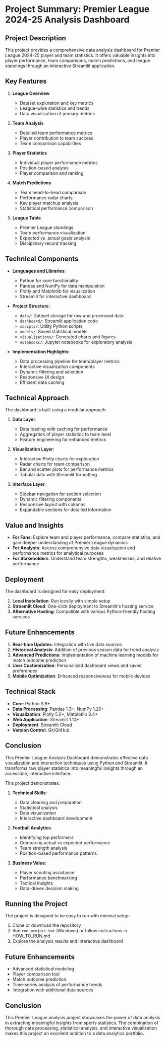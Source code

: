 # Project Summary: Premier League 2024-25 Analysis Dashboard

## Project Description

This project provides a comprehensive data analysis dashboard for Premier League 2024-25 player and team statistics. It offers valuable insights into player performance, team comparisons, match predictions, and league standings through an interactive Streamlit application.

## Key Features

1. **League Overview**
   - Dataset exploration and key metrics
   - League-wide statistics and trends
   - Data visualization of primary metrics

2. **Team Analysis**
   - Detailed team performance metrics
   - Player contribution to team success
   - Team comparison capabilities

3. **Player Statistics**
   - Individual player performance metrics
   - Position-based analysis
   - Player comparison and ranking

4. **Match Predictions**
   - Team head-to-head comparison
   - Performance radar charts
   - Key player matchup analysis
   - Statistical performance comparison

5. **League Table**
   - Premier League standings
   - Team performance visualization
   - Expected vs. actual goals analysis
   - Disciplinary record tracking

## Technical Components

- **Languages and Libraries**:
  - Python for core functionality
  - Pandas and NumPy for data manipulation
  - Plotly and Matplotlib for visualization
  - Streamlit for interactive dashboard

- **Project Structure**:
  - `data/`: Dataset storage for raw and processed data
  - `dashboard/`: Streamlit application code
  - `scripts/`: Utility Python scripts
  - `models/`: Saved statistical models
  - `visualizations/`: Generated charts and figures
  - `notebooks/`: Jupyter notebooks for exploratory analysis

- **Implementation Highlights**:
  - Data processing pipeline for team/player metrics
  - Interactive visualization components
  - Dynamic filtering and selection
  - Responsive UI design
  - Efficient data caching

## Technical Approach

The dashboard is built using a modular approach:

1. **Data Layer**:
   - Data loading with caching for performance
   - Aggregation of player statistics to team level
   - Feature engineering for enhanced metrics

2. **Visualization Layer**:
   - Interactive Plotly charts for exploration
   - Radar charts for team comparison
   - Bar and scatter plots for performance metrics
   - Tabular data with Streamlit formatting

3. **Interface Layer**:
   - Sidebar navigation for section selection
   - Dynamic filtering components
   - Responsive layout with columns
   - Expandable sections for detailed information

## Value and Insights

- **For Fans**: Explore team and player performance, compare statistics, and gain deeper understanding of Premier League dynamics
- **For Analysts**: Access comprehensive data visualization and performance metrics for analytical purposes
- **For Stakeholders**: Understand team strengths, weaknesses, and relative performance

## Deployment

The dashboard is designed for easy deployment:

1. **Local Installation**: Run locally with simple setup
2. **Streamlit Cloud**: One-click deployment to Streamlit's hosting service
3. **Alternative Hosting**: Compatible with various Python-friendly hosting services

## Future Enhancements

1. **Real-time Updates**: Integration with live data sources
2. **Historical Analysis**: Addition of previous season data for trend analysis
3. **Advanced Predictions**: Implementation of machine learning models for match outcome prediction
4. **User Customization**: Personalized dashboard views and saved preferences
5. **Mobile Optimization**: Enhanced responsiveness for mobile devices

## Technical Stack

- **Core**: Python 3.8+
- **Data Processing**: Pandas 1.3+, NumPy 1.20+
- **Visualization**: Plotly 5.0+, Matplotlib 3.4+
- **Web Application**: Streamlit 1.10+
- **Deployment**: Streamlit Cloud
- **Version Control**: Git/GitHub

## Conclusion

This Premier League Analysis Dashboard demonstrates effective data visualization and interaction techniques using Python and Streamlit. It transforms raw player statistics into meaningful insights through an accessible, interactive interface.

This project demonstrates:

1. **Technical Skills**:
   - Data cleaning and preparation
   - Statistical analysis
   - Data visualization
   - Interactive dashboard development

2. **Football Analytics**:
   - Identifying top performers
   - Comparing actual vs expected performance
   - Team strength analysis
   - Position-based performance patterns

3. **Business Value**:
   - Player scouting assistance
   - Performance benchmarking
   - Tactical insights
   - Data-driven decision making

## Running the Project

The project is designed to be easy to run with minimal setup:

1. Clone or download the repository
2. Run `run_project.bat` (Windows) or follow instructions in HOW_TO_RUN.md
3. Explore the analysis results and interactive dashboard

## Future Enhancements

- Advanced statistical modeling
- Player comparison tool
- Match outcome prediction
- Time-series analysis of performance trends
- Integration with additional data sources

## Conclusion

This Premier League analysis project showcases the power of data analysis in extracting meaningful insights from sports statistics. The combination of thorough data processing, statistical analysis, and interactive visualization makes this project an excellent addition to a data analytics portfolio.
